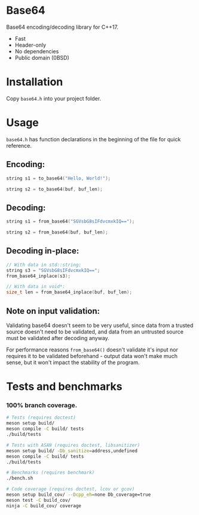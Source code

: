 # Base64
Base64 encoding/decoding library for C++17.

- Fast
- Header-only
- No dependencies
- Public domain (0BSD)

# Installation
Copy `base64.h` into your project folder.

# Usage
`base64.h` has function declarations in the beginning of the file for quick reference.

## Encoding:
```cpp
string s1 = to_base64("Hello, World!");

string s2 = to_base64(buf, buf_len);
```

## Decoding:
```cpp
string s1 = from_base64("SGVsbG8sIFdvcmxkIQ==");

string s2 = from_base64(buf, buf_len);
```

## Decoding in-place:
```cpp
// With data in std::string:
string s3 = "SGVsbG8sIFdvcmxkIQ==";
from_base64_inplace(s3);

// With data in void*:
size_t len = from_base64_inplace(buf, buf_len);
```

## Note on input validation:

Validating base64 doesn't seem to be very useful, since data
from a trusted source doesn't need to be validated,
and data from an untrusted source
must be validated after decoding anyway.

For performance reasons `from_base64()` doesn't validate it's input
nor requires it to be validated beforehand - output data won't
make much sense, but it won't impact the stability of the program.

# Tests and benchmarks
### 100% branch coverage.
```bash
# Tests (requires doctest)
meson setup build/
meson compile -C build/ tests
./build/tests

# Tests with ASAN (requires doctest, libsanitizer)
meson setup build/ -Db_sanitize=address,undefined
meson compile -C build/ tests
./build/tests

# Benchmarks (requires benchmark)
./bench.sh

# Code coverage (requires doctest, lcov or gcov)
meson setup build_cov/ --Dcpp_eh=none Db_coverage=true
meson test -C build_cov/
ninja -C build_cov/ coverage
```
